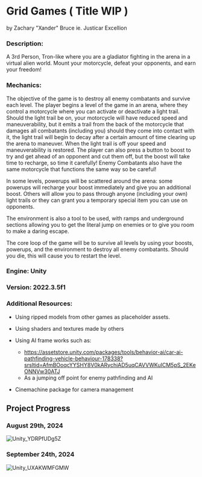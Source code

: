 # Grid Games ( Title WIP )
by Zachary "Xander" Bruce
ie. Justicar Excellion

### Description:

A 3rd Person, Tron-like where you are a gladiator fighting in the arena in a virtual alien world. Mount your motorcycle, defeat your opponents, and earn your freedom!

### Mechanics:

The objective of the game is to destroy all enemy combatants and survive each level. The player begins a level of the game in an arena, where they control a motorcycle where you can activate or deactivate a light trail. Should the light trail be on, your motorcycle will have reduced speed and maneuverability, but it emits a trail from the back of the motorcycle that damages all combatants (including you) should they come into contact with it, the light trail will begin to decay after a certain amount of time clearing up the arena to maneuver. When the light trail is off your speed and maneuverability is restored. The player can also press a button to boost to try and get ahead of an opponent and cut them off, but the boost will take time to recharge, so time it carefully! Enemy Combatants also have the same motorcycle that functions the same way so be careful!

 In some levels, powerups will be scattered around the arena: some powerups will recharge your boost immediately and give you an additional boost. Others will allow you to pass through anyone (including your own) light trails or they can grant you a temporary special item you can use on opponents. 

The environment is also a tool to be used, with ramps and underground sections allowing you to get the literal jump on enemies or to give you room to make a daring escape. 

The core loop of the game will be to survive all levels by using your boosts, powerups, and the environment to destroy all enemy combatants. Should you die, this will cause you to restart the level.

### Engine: Unity
### Version: 2022.3.5f1

### Additional Resources:

- Using ripped models from other games as placeholder assets.

- Using shaders and textures made by others

- Using AI frame works such as:
    - https://assetstore.unity.com/packages/tools/behavior-ai/car-ai-pathfinding-vehicle-behaviour-178338?srsltid=AfmBOoqcYYSHY8V0kARychiAD5uqCAVVWKuICM5pS_2EKeONNVw30ATJ
    - As a jumping off point for enemy pathfinding and AI

- Cinemachine package for camera management


## Project Progress

### August 29th, 2024
![Unity_YDRPfUDg5Z](https://github.com/user-attachments/assets/866470c1-daba-433f-ad8b-8bf6f78c3cba)

### September 24th, 2024
![Unity_UXAKWMFGMW](https://github.com/user-attachments/assets/81785e13-4e92-46d4-b251-7a7c820f1959)
